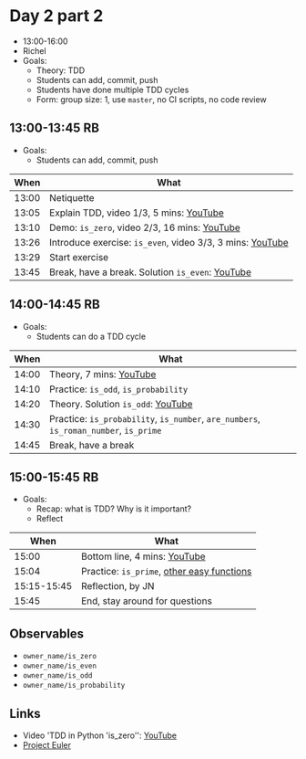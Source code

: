 # Day 2 part 2

* 13:00-16:00
* Richel
* Goals:
  * Theory: TDD
  * Students can add, commit, push
  * Students have done multiple TDD cycles
  * Form: group size: 1, use `master`, no CI scripts, no code review

## 13:00-13:45 RB

* Goals:
  * Students can add, commit, push

When |What
-----|-------------------------
13:00|Netiquette
13:05|Explain TDD, video 1/3, 5 mins:  [YouTube](https://youtu.be/gw_4jVrkDok)
13:10|Demo: `is_zero`, video 2/3, 16 mins: [YouTube](https://youtu.be/VddlrNOeodg)
13:26|Introduce exercise: `is_even`, video 3/3, 3 mins: [YouTube](https://youtu.be/7V-zE__S6M8)
13:29|Start exercise
13:45|Break, have a break. Solution `is_even`: [YouTube](https://youtu.be/ZcgJEdaRRpc)

## 14:00-14:45 RB

* Goals:
  * Students can do a TDD cycle

When |What
-----|-------------------------
14:00|Theory, 7 mins: [YouTube](https://youtu.be/f4MCy9f8oAM)
14:10|Practice: `is_odd`, `is_probability`
14:20|Theory. Solution `is_odd`: [YouTube](https://youtu.be/BxyIsJw3E14)
14:30|Practice: `is_probability`, `is_number`, `are_numbers`, `is_roman_number`, `is_prime`
14:45|Break, have a break

## 15:00-15:45 RB

* Goals:
  * Recap: what is TDD? Why is it important?
  * Reflect

When       |What
-----------|-------------------------
15:00      |Bottom line, 4 mins: [YouTube](https://youtu.be/633qwj2DUNc)
15:04      |Practice: `is_prime`, [other easy functions](https://github.com/UPPMAX/programming_formalisms/blob/main/learning_line.md#easy)
15:15-15:45|Reflection, by JN
15:45      |End, stay around for questions

## Observables

* `owner_name/is_zero`
* `owner_name/is_even`
* `owner_name/is_odd`
* `owner_name/is_probability`

## Links

* Video 'TDD in Python 'is_zero'': [YouTube](https://youtu.be/VddlrNOeodg)
* [Project Euler](https://projecteuler.net/)
